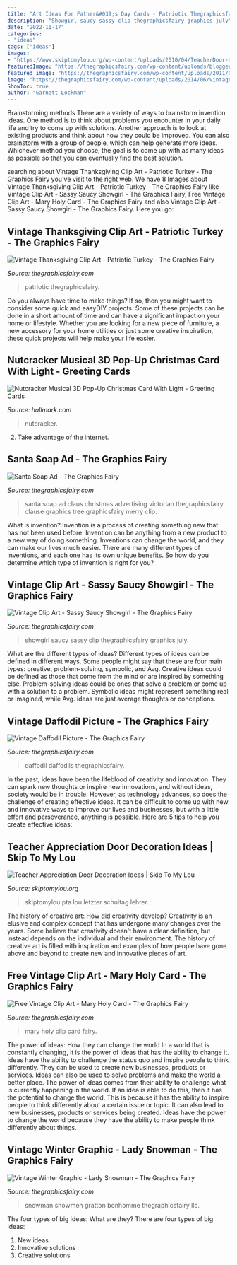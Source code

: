 ```yaml
---
title: "Art Ideas For Father&#039;s Day Cards - Patriotic Thegraphicsfairy"
description: "Showgirl saucy sassy clip thegraphicsfairy graphics july"
date: "2022-11-17"
categories:
- "ideas"
tags: ["ideas"]
images:
- "https://www.skiptomylou.org/wp-content/uploads/2010/04/TeacherDoor-superstar-1.jpg"
featuredImage: "https://thegraphicsfairy.com/wp-content/uploads/blogger/_CarNcodpCMA/TO8MPIeFe1I/AAAAAAAAJ5o/yF3UyrdPBG0/s1600/turkeydaypat-graphicsfairy008.jpg"
featured_image: "https://thegraphicsfairy.com/wp-content/uploads/2011/07/showgirl+vintage+graphicsfairy006b.jpg"
image: "https://thegraphicsfairy.com/wp-content/uploads/2014/06/Vintage-Daffodil-Picture-GraphicsFairy-543x1024.jpg"
ShowToc: true
author: "Garnett Lockman"
---
```



Brainstorming methods
There are a variety of ways to brainstorm invention ideas. One method is to think about problems you encounter in your daily life and try to come up with solutions. Another approach is to look at existing products and think about how they could be improved. You can also brainstorm with a group of people, which can help generate more ideas. Whichever method you choose, the goal is to come up with as many ideas as possible so that you can eventually find the best solution.

	

		
searching about Vintage Thanksgiving Clip Art - Patriotic Turkey - The Graphics Fairy you've visit to the right web. We have 8 Images about Vintage Thanksgiving Clip Art - Patriotic Turkey - The Graphics Fairy like Vintage Clip Art - Sassy Saucy Showgirl - The Graphics Fairy, Free Vintage Clip Art - Mary Holy Card - The Graphics Fairy and also Vintage Clip Art - Sassy Saucy Showgirl - The Graphics Fairy. Here you go:
		
    
## Vintage Thanksgiving Clip Art - Patriotic Turkey - The Graphics Fairy

<img loading=lazy src="https://thegraphicsfairy.com/wp-content/uploads/blogger/_CarNcodpCMA/TO8MPIeFe1I/AAAAAAAAJ5o/yF3UyrdPBG0/s1600/turkeydaypat-graphicsfairy008.jpg" onerror="this.onerror=null;this.src='https://tse4.mm.bing.net/th?id=OIP.G_noosLJoxLCLxLbOmi5JAHaLj&amp;pid=15.1';" alt="Vintage Thanksgiving Clip Art - Patriotic Turkey - The Graphics Fairy">

_Source: thegraphicsfairy.com_

>patriotic thegraphicsfairy. 

	

Do you always have time to make things? If so, then you might want to consider some quick and easyDIY projects. Some of these projects can be done in a short amount of time and can have a significant impact on your home or lifestyle. Whether you are looking for a new piece of furniture, a new accessory for your home utilities or just some creative inspiration, these quick projects will help make your life easier.

    
## Nutcracker Musical 3D Pop-Up Christmas Card With Light - Greeting Cards

<img loading=lazy src="https://www.hallmark.com/dw/image/v2/AALB_PRD/on/demandware.static/-/Sites-hallmark-master/default/dw11acb17b/images/finished-goods/Nutcracker-Shadow-Box-3D-PopUp-Music-&amp;-Light-Christmas-Card_1099XOD4041_05.jpg?sw=1920" onerror="this.onerror=null;this.src='https://tse2.mm.bing.net/th?id=OIP.Zpi1woRGcOiJ3Y1iE7hC0gHaHa&amp;pid=15.1';" alt="Nutcracker Musical 3D Pop-Up Christmas Card With Light - Greeting Cards">

_Source: hallmark.com_

>nutcracker. 

	

2. Take advantage of the internet.

    
## Santa Soap Ad - The Graphics Fairy

<img loading=lazy src="https://thegraphicsfairy.com/wp-content/uploads/2013/12/Santa-Clause-Soap-Ad-GraphicsFairy-570x1024.jpg" onerror="this.onerror=null;this.src='https://tse4.mm.bing.net/th?id=OIP.pXMTVHIvHWh-aVEbWXuZ2wHaNT&amp;pid=15.1';" alt="Santa Soap Ad - The Graphics Fairy">

_Source: thegraphicsfairy.com_

>santa soap ad claus christmas advertising victorian thegraphicsfairy clause graphics tree graphicsfairy merry clip. 

	

What is invention?
Invention is a process of creating something new that has not been used before. Invention can be anything from a new product to a new way of doing something. Inventions can change the world, and they can make our lives much easier. There are many different types of inventions, and each one has its own unique benefits. So how do you determine which type of invention is right for you?

    
## Vintage Clip Art - Sassy Saucy Showgirl - The Graphics Fairy

<img loading=lazy src="https://thegraphicsfairy.com/wp-content/uploads/2011/07/showgirl+vintage+graphicsfairy006b.jpg" onerror="this.onerror=null;this.src='https://tse3.mm.bing.net/th?id=OIP.m235s_wS3xpOXWkb60xPwgAAAA&amp;pid=15.1';" alt="Vintage Clip Art - Sassy Saucy Showgirl - The Graphics Fairy">

_Source: thegraphicsfairy.com_

>showgirl saucy sassy clip thegraphicsfairy graphics july. 

	

What are the different types of ideas?
Different types of ideas can be defined in different ways. Some people might say that these are four main types: creative, problem-solving, symbolic, and Avg.
Creative ideas could be defined as those that come from the mind or are inspired by something else. Problem-solving ideas could be ones that solve a problem or come up with a solution to a problem. Symbolic ideas might represent something real or imagined, while Avg. ideas are just average thoughts or conceptions.

    
## Vintage Daffodil Picture - The Graphics Fairy

<img loading=lazy src="https://thegraphicsfairy.com/wp-content/uploads/2014/06/Vintage-Daffodil-Picture-GraphicsFairy-543x1024.jpg" onerror="this.onerror=null;this.src='https://tse4.mm.bing.net/th?id=OIP.E2mA-YGxLCw8e10K2KC30wHaN9&amp;pid=15.1';" alt="Vintage Daffodil Picture - The Graphics Fairy">

_Source: thegraphicsfairy.com_

>daffodil daffodils thegraphicsfairy. 

	

In the past, ideas have been the lifeblood of creativity and innovation. They can spark new thoughts or inspire new innovations, and without ideas, society would be in trouble. However, as technology advances, so does the challenge of creating effective ideas. It can be difficult to come up with new and innovative ways to improve our lives and businesses, but with a little effort and perseverance, anything is possible. Here are 5 tips to help you create effective ideas: 
    
## Teacher Appreciation Door Decoration Ideas | Skip To My Lou

<img loading=lazy src="https://www.skiptomylou.org/wp-content/uploads/2010/04/TeacherDoor-superstar-1.jpg" onerror="this.onerror=null;this.src='https://tse1.mm.bing.net/th?id=OIP.cYkg-tU2Kjc2ahS02dihHwAAAA&amp;pid=15.1';" alt="Teacher Appreciation Door Decoration Ideas | Skip To My Lou">

_Source: skiptomylou.org_

>skiptomylou pta lou letzter schultag lehrer. 

	

The history of creative art: How did creativity develop?
Creativity is an elusive and complex concept that has undergone many changes over the years. Some believe that creativity doesn't have a clear definition, but instead depends on the individual and their environment. The history of creative art is filled with inspiration and examples of how people have gone above and beyond to create new and innovative pieces of art.

    
## Free Vintage Clip Art - Mary Holy Card - The Graphics Fairy

<img loading=lazy src="https://thegraphicsfairy.com/wp-content/uploads/2013/05/1amarybeautygfairy003.jpg" onerror="this.onerror=null;this.src='https://tse4.mm.bing.net/th?id=OIP.r1JUEzwzGWABxDBJTKodyQAAAA&amp;pid=15.1';" alt="Free Vintage Clip Art - Mary Holy Card - The Graphics Fairy">

_Source: thegraphicsfairy.com_

>mary holy clip card fairy. 

	

The power of ideas: How they can change the world
In a world that is constantly changing, it is the power of ideas that has the ability to change it. Ideas have the ability to challenge the status quo and inspire people to think differently. They can be used to create new businesses, products or services. Ideas can also be used to solve problems and make the world a better place.
The power of ideas comes from their ability to challenge what is currently happening in the world. If an idea is able to do this, then it has the potential to change the world. This is because it has the ability to inspire people to think differently about a certain issue or topic. It can also lead to new businesses, products or services being created. Ideas have the power to change the world because they have the ability to make people think differently about things.

    
## Vintage Winter Graphic - Lady Snowman - The Graphics Fairy

<img loading=lazy src="https://thegraphicsfairy.com/wp-content/uploads/2013/05/SnowmanHatVintage-GraphicsFairy.jpg" onerror="this.onerror=null;this.src='https://tse4.mm.bing.net/th?id=OIP.1egOovXVr1iLCJoQRukA0QHaMW&amp;pid=15.1';" alt="Vintage Winter Graphic - Lady Snowman - The Graphics Fairy">

_Source: thegraphicsfairy.com_

>snowman snowmen gratton bonhomme thegraphicsfairy llc. 

	

The four types of big ideas: What are they?
There are four types of big ideas: 
1. New ideas 
2. Innovative solutions 
3. Creative solutions 

